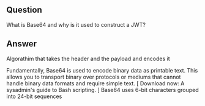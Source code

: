 ## Question

What is Base64 and why is it used to construct a JWT?

## Answer

Algorathim that takes the header and the payload and encodes it



Fundamentally, Base64 is used to encode binary data as printable text. This allows you to transport binary over protocols or mediums that cannot handle binary data formats and require simple text. [ Download now: A sysadmin's guide to Bash scripting. ] Base64 uses 6-bit characters grouped into 24-bit sequences

